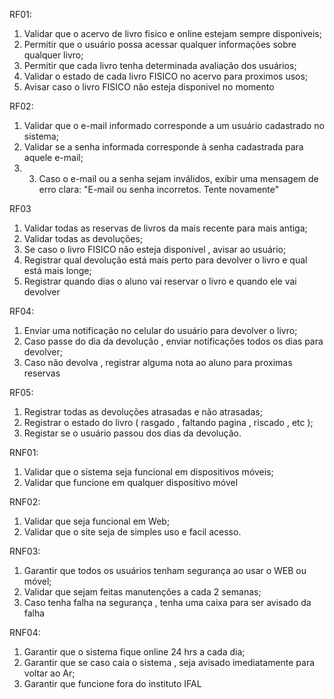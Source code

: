 RF01:
1. Validar que o acervo de livro fisico e online estejam sempre disponiveis; 
2. Permitir que o usuário possa acessar qualquer informações sobre qualquer livro; 
3. Permitir que cada livro tenha determinada avaliação dos usuários; 
4. Validar o estado de cada livro FISICO no acervo para proximos usos; 
5. Avisar caso o livro FISICO não esteja disponivel no momento

RF02:
1. Validar que o e-mail informado corresponde a um usuário cadastrado no sistema;
2. Validar se a senha informada corresponde à senha cadastrada para aquele e-mail;
3. 3. Caso o e-mail ou a senha sejam inválidos, exibir uma mensagem de erro clara: "E-mail ou senha incorretos. Tente novamente"

RF03
1. Validar todas as reservas de livros da mais recente para mais antiga;
2. Validar todas as devoluções;
3. Se caso o livro FISICO não esteja disponivel , avisar ao usuário;
4. Registrar qual devolução está mais perto para devolver o livro e qual está mais longe;
5. Registrar quando dias o aluno vai reservar o livro e quando ele vai devolver

RF04:
1. Enviar uma notificação no celular do usuário para devolver o livro;
2. Caso passe do dia da devolução , enviar notificações todos os dias para devolver;
3. Caso não devolva , registrar alguma nota ao aluno para proximas reservas

RF05:
1. Registrar todas as devoluções atrasadas e não atrasadas;
2. Registrar o estado do livro ( rasgado , faltando pagina , riscado , etc );
3. Registar se o usuário passou dos dias da devolução.

RNF01:
1.  Validar que o sistema seja funcional em dispositivos móveis;
2. Validar que funcione em qualquer dispositivo móvel

RNF02:
1. Validar que seja funcional em Web;
2. Validar que o site seja de simples uso e facil acesso.

RNF03:
1. Garantir que todos os usuários tenham segurança ao usar o WEB ou móvel;
2. Validar que sejam feitas manutenções a cada 2 semanas;
3. Caso tenha falha na segurança , tenha uma caixa para ser avisado da falha

RNF04:
1. Garantir que o sistema fique online 24 hrs a cada dia;
2. Garantir que se caso caia o sistema , seja avisado imediatamente para voltar ao Ar;
3. Garantir que funcione fora do instituto IFAL 
















